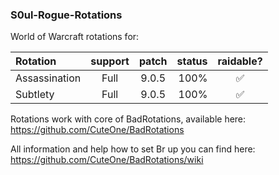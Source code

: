 ### S0ul-Rogue-Rotations

World of Warcraft rotations for: 

   Rotation  | support | patch | status |     raidable?
:----------- | :-----: | :---: | -----: | :----------------:
Assassination|  Full   | 9.0.5 |  100%  | :white_check_mark:
  Subtlety   |  Full   | 9.0.5 |  100%  | :white_check_mark:

Rotations work with core of BadRotations, available here:
https://github.com/CuteOne/BadRotations

All information and help how to set Br up you can find here:
https://github.com/CuteOne/BadRotations/wiki
